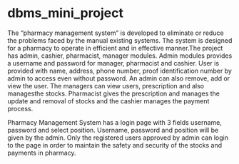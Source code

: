 # dbms_mini_project

The “pharmacy management system” is developed to eliminate or reduce the problems faced by the manual existing systems. The system is designed for a pharmacy to operate in efficient and in effective manner.The project has admin, cashier, pharmacist, manager modules.
Admin modules provides a username and password for manager, pharmacist and cashier. User is provided with name, address, phone number, proof identification number by admin to access even without password. An admin can also remove, add or view the user. The managers can view users, prescription and also managesthe stocks.
Pharmacist gives the prescription and manages the update and removal of stocks and the cashier manages the payment process.

Pharmacy Management System has a login page with 3 fields username, password and select position. Username, password and position will be given by the admin. Only the registered users approved by admin can login to the page in order to maintain the safety and security of the stocks and payments in pharmacy. 
